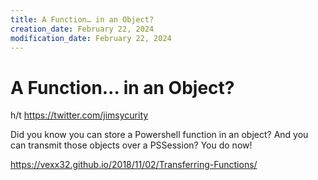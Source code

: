 ```yaml
---
title: A Function… in an Object?
creation_date: February 22, 2024
modification_date: February 22, 2024
---
```



# A Function… in an Object?

h/t https://twitter.com/jimsycurity

Did you know you can store a Powershell function in an object? And you can transmit those objects over a PSSession?  You do now!

https://vexx32.github.io/2018/11/02/Transferring-Functions/
